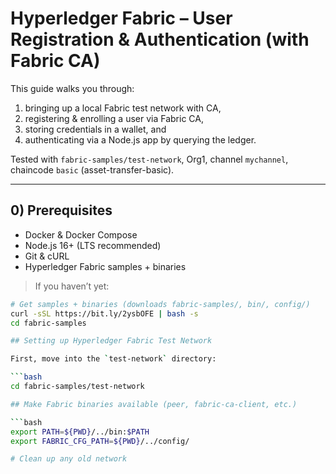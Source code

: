 # Hyperledger Fabric – User Registration & Authentication (with Fabric CA)

This guide walks you through:
1) bringing up a local Fabric test network with CA,
2) registering & enrolling a user via Fabric CA,
3) storing credentials in a wallet, and
4) authenticating via a Node.js app by querying the ledger.

Tested with `fabric-samples/test-network`, Org1, channel `mychannel`, chaincode `basic` (asset-transfer-basic).

---

## 0) Prerequisites

- Docker & Docker Compose
- Node.js 16+ (LTS recommended)
- Git & cURL
- Hyperledger Fabric samples + binaries

> If you haven’t yet:
```bash
# Get samples + binaries (downloads fabric-samples/, bin/, config/)
curl -sSL https://bit.ly/2ysbOFE | bash -s
cd fabric-samples

## Setting up Hyperledger Fabric Test Network

First, move into the `test-network` directory:

```bash
cd fabric-samples/test-network

## Make Fabric binaries available (peer, fabric-ca-client, etc.)

```bash
export PATH=${PWD}/../bin:$PATH
export FABRIC_CFG_PATH=${PWD}/../config/

# Clean up any old network
